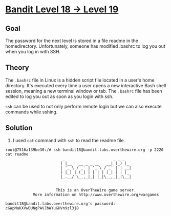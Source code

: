 # [Bandit Level 18 → Level 19](https://overthewire.org/wargames/bandit/bandit19.html)

## Goal
The password for the next level is stored in a file readme in the homedirectory. Unfortunately, someone has modified .bashrc to log you out when you log in with SSH.

## Theory
The `.bashrc` file in Linux is a hidden script file located in a user's home directory. It's executed every time a user opens a new interactive Bash shell session, meaning a new terminal window or tab.
The `.bashrc` file has been edited to log you out as soon as you login with ssh.

`ssh` can be used to not only perform remote login but we can also execute commands while sshing.

## Solution
1. I used `cat` command with `ssh` to read the readme file.
```
root@7516a139be30:/# ssh bandit18@bandit.labs.overthewire.org -p 2220 cat readme
                         _                     _ _ _
                        | |__   __ _ _ __   __| (_) |_
                        | '_ \ / _` | '_ \ / _` | | __|
                        | |_) | (_| | | | | (_| | | |_
                        |_.__/ \__,_|_| |_|\__,_|_|\__|


                      This is an OverTheWire game server.
            More information on http://www.overthewire.org/wargames

bandit18@bandit.labs.overthewire.org's password:
cGWpMaKXVwDUNgPAVJbWYuGHVn9zl3j8
```
